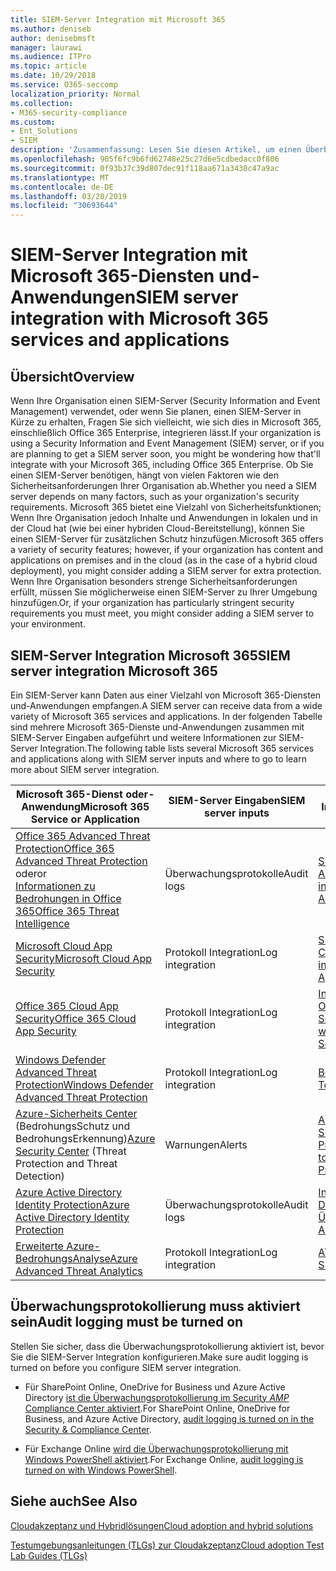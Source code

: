 ```yaml
---
title: SIEM-Server Integration mit Microsoft 365
ms.author: deniseb
author: denisebmsft
manager: laurawi
ms.audience: ITPro
ms.topic: article
ms.date: 10/29/2018
ms.service: O365-seccomp
localization_priority: Normal
ms.collection:
- M365-security-compliance
ms.custom:
- Ent_Solutions
- SIEM
description: 'Zusammenfassung: Lesen Sie diesen Artikel, um einen Überblick über die SIEM-Server Integration mit Microsoft 365 zu erhalten.'
ms.openlocfilehash: 905f6fc9b6fd62748e25c27d6e5cdbedacc0f806
ms.sourcegitcommit: 0f93b37c39d807dec91f118aa671a3430c47a9ac
ms.translationtype: MT
ms.contentlocale: de-DE
ms.lasthandoff: 03/20/2019
ms.locfileid: "30693644"
---
```

# <a name="siem-server-integration-with-microsoft-365-services-and-applications"></a><span data-ttu-id="0cbe6-103">SIEM-Server Integration mit Microsoft 365-Diensten und-Anwendungen</span><span class="sxs-lookup"><span data-stu-id="0cbe6-103">SIEM server integration with Microsoft 365 services and applications</span></span>

## <a name="overview"></a><span data-ttu-id="0cbe6-104">Übersicht</span><span class="sxs-lookup"><span data-stu-id="0cbe6-104">Overview</span></span>

<span data-ttu-id="0cbe6-105">Wenn Ihre Organisation einen SIEM-Server (Security Information and Event Management) verwendet, oder wenn Sie planen, einen SIEM-Server in Kürze zu erhalten, Fragen Sie sich vielleicht, wie sich dies in Microsoft 365, einschließlich Office 365 Enterprise, integrieren lässt.</span><span class="sxs-lookup"><span data-stu-id="0cbe6-105">If your organization is using a Security Information and Event Management (SIEM) server, or if you are planning to get a SIEM server soon, you might be wondering how that'll integrate with your Microsoft 365, including Office 365 Enterprise.</span></span> <span data-ttu-id="0cbe6-106">Ob Sie einen SIEM-Server benötigen, hängt von vielen Faktoren wie den Sicherheitsanforderungen Ihrer Organisation ab.</span><span class="sxs-lookup"><span data-stu-id="0cbe6-106">Whether you need a SIEM server depends on many factors, such as your organization's security requirements.</span></span> <span data-ttu-id="0cbe6-107">Microsoft 365 bietet eine Vielzahl von Sicherheitsfunktionen; Wenn Ihre Organisation jedoch Inhalte und Anwendungen in lokalen und in der Cloud hat (wie bei einer hybriden Cloud-Bereitstellung), können Sie einen SIEM-Server für zusätzlichen Schutz hinzufügen.</span><span class="sxs-lookup"><span data-stu-id="0cbe6-107">Microsoft 365 offers a variety of security features; however, if your organization has content and applications on premises and in the cloud (as in the case of a hybrid cloud deployment), you might consider adding a SIEM server for extra protection.</span></span> <span data-ttu-id="0cbe6-108">Wenn Ihre Organisation besonders strenge Sicherheitsanforderungen erfüllt, müssen Sie möglicherweise einen SIEM-Server zu Ihrer Umgebung hinzufügen.</span><span class="sxs-lookup"><span data-stu-id="0cbe6-108">Or, if your organization has particularly stringent security requirements you must meet, you might consider adding a SIEM server to your environment.</span></span>

## <a name="siem-server-integration-microsoft-365"></a><span data-ttu-id="0cbe6-109">SIEM-Server Integration Microsoft 365</span><span class="sxs-lookup"><span data-stu-id="0cbe6-109">SIEM server integration Microsoft 365</span></span>

<span data-ttu-id="0cbe6-110">Ein SIEM-Server kann Daten aus einer Vielzahl von Microsoft 365-Diensten und-Anwendungen empfangen.</span><span class="sxs-lookup"><span data-stu-id="0cbe6-110">A SIEM server can receive data from a wide variety of Microsoft 365 services and applications.</span></span> <span data-ttu-id="0cbe6-111">In der folgenden Tabelle sind mehrere Microsoft 365-Dienste und-Anwendungen zusammen mit SIEM-Server Eingaben aufgeführt und weitere Informationen zur SIEM-Server Integration.</span><span class="sxs-lookup"><span data-stu-id="0cbe6-111">The following table lists several Microsoft 365 services and applications along with SIEM server inputs and where to go to learn more about SIEM server integration.</span></span> 

| <span data-ttu-id="0cbe6-112">Microsoft 365-Dienst oder-Anwendung</span><span class="sxs-lookup"><span data-stu-id="0cbe6-112">Microsoft 365 Service or Application</span></span> | <span data-ttu-id="0cbe6-113">SIEM-Server Eingaben</span><span class="sxs-lookup"><span data-stu-id="0cbe6-113">SIEM server inputs</span></span> | <span data-ttu-id="0cbe6-114">Ressourcen für weitere Informationen</span><span class="sxs-lookup"><span data-stu-id="0cbe6-114">Resources to learn more</span></span> |
| --- | --- | --- |
| [<span data-ttu-id="0cbe6-115">Office 365 Advanced Threat Protection</span><span class="sxs-lookup"><span data-stu-id="0cbe6-115">Office 365 Advanced Threat Protection</span></span>](office-365-atp.md) <br/>   <span data-ttu-id="0cbe6-116">oder</span><span class="sxs-lookup"><span data-stu-id="0cbe6-116">or</span></span>   <br/>[<span data-ttu-id="0cbe6-117">Informationen zu Bedrohungen in Office 365</span><span class="sxs-lookup"><span data-stu-id="0cbe6-117">Office 365 Threat Intelligence</span></span>](office-365-ti.md) | <span data-ttu-id="0cbe6-118">Überwachungsprotokolle</span><span class="sxs-lookup"><span data-stu-id="0cbe6-118">Audit logs</span></span> | [<span data-ttu-id="0cbe6-119">SIEM-Integration in Office 365 Advanced Threat Protection</span><span class="sxs-lookup"><span data-stu-id="0cbe6-119">SIEM integration with Office 365 Advanced Threat Protection</span></span>](siem-integration-with-office-365-ti.md) |
| [<span data-ttu-id="0cbe6-120">Microsoft Cloud App Security</span><span class="sxs-lookup"><span data-stu-id="0cbe6-120">Microsoft Cloud App Security</span></span>](https://docs.microsoft.com/cloud-app-security/what-is-cloud-app-security) | <span data-ttu-id="0cbe6-121">Protokoll Integration</span><span class="sxs-lookup"><span data-stu-id="0cbe6-121">Log integration</span></span> | [<span data-ttu-id="0cbe6-122">SIEM-Integration in Microsoft Cloud-App-Sicherheit</span><span class="sxs-lookup"><span data-stu-id="0cbe6-122">SIEM integration with Microsoft Cloud App Security</span></span>](https://docs.microsoft.com/cloud-app-security/siem) |
| [<span data-ttu-id="0cbe6-123">Office 365 Cloud App Security</span><span class="sxs-lookup"><span data-stu-id="0cbe6-123">Office 365 Cloud App Security</span></span>](office-365-cas-overview.md) | <span data-ttu-id="0cbe6-124">Protokoll Integration</span><span class="sxs-lookup"><span data-stu-id="0cbe6-124">Log integration</span></span> | [<span data-ttu-id="0cbe6-125">Integrieren Ihres SIEM-Servers in Office 365 Cloud App Security</span><span class="sxs-lookup"><span data-stu-id="0cbe6-125">Integrate your SIEM server with Office 365 Cloud App Security</span></span>](integrate-your-siem-server-with-office-365-cas.md) |
| [<span data-ttu-id="0cbe6-126">Windows Defender Advanced Threat Protection</span><span class="sxs-lookup"><span data-stu-id="0cbe6-126">Windows Defender Advanced Threat Protection</span></span>](https://docs.microsoft.com/windows/security/threat-protection/) | <span data-ttu-id="0cbe6-127">Protokoll Integration</span><span class="sxs-lookup"><span data-stu-id="0cbe6-127">Log integration</span></span> | [<span data-ttu-id="0cbe6-128">Benachrichtigungen an Ihre SIEM-Tools</span><span class="sxs-lookup"><span data-stu-id="0cbe6-128">Pull alerts to your SIEM tools</span></span>](https://docs.microsoft.com/windows/security/threat-protection/windows-defender-atp/configure-siem-windows-defender-advanced-threat-protection) |
| <span data-ttu-id="0cbe6-129">[Azure-Sicherheits Center](https://docs.microsoft.com/azure/security-center/security-center-intro) (BedrohungsSchutz und BedrohungsErkennung)</span><span class="sxs-lookup"><span data-stu-id="0cbe6-129">[Azure Security Center](https://docs.microsoft.com/azure/security-center/security-center-intro) (Threat Protection and Threat Detection)</span></span> | <span data-ttu-id="0cbe6-130">Warnungen</span><span class="sxs-lookup"><span data-stu-id="0cbe6-130">Alerts</span></span> | [<span data-ttu-id="0cbe6-131">Azure Security Data Export to SIEM-Pipeline Configuration-Preview</span><span class="sxs-lookup"><span data-stu-id="0cbe6-131">Azure Security data export to SIEM - Pipeline Configuration - Preview</span></span>](https://docs.microsoft.com/azure/security-center/security-center-export-data-to-siem) |
| [<span data-ttu-id="0cbe6-132">Azure Active Directory Identity Protection</span><span class="sxs-lookup"><span data-stu-id="0cbe6-132">Azure Active Directory Identity Protection</span></span>](https://docs.microsoft.com/azure/active-directory/identity-protection/overview) | <span data-ttu-id="0cbe6-133">Überwachungsprotokolle</span><span class="sxs-lookup"><span data-stu-id="0cbe6-133">Audit logs</span></span> | [<span data-ttu-id="0cbe6-134">Integrieren von Azure Active Directory-Überwachungsprotokollen</span><span class="sxs-lookup"><span data-stu-id="0cbe6-134">Integrate Azure Active Directory audit logs</span></span>](https://docs.microsoft.com/azure/security/security-azure-log-integration-ad) |
| [<span data-ttu-id="0cbe6-135">Erweiterte Azure-BedrohungsAnalyse</span><span class="sxs-lookup"><span data-stu-id="0cbe6-135">Azure Advanced Threat Analytics</span></span>](https://docs.microsoft.com/azure/security/azure-threat-detection) | <span data-ttu-id="0cbe6-136">Protokoll Integration</span><span class="sxs-lookup"><span data-stu-id="0cbe6-136">Log integration</span></span> | [<span data-ttu-id="0cbe6-137">ATA SIEM-Protokoll Referenz</span><span class="sxs-lookup"><span data-stu-id="0cbe6-137">ATA SIEM log reference</span></span>](https://docs.microsoft.com/advanced-threat-analytics/cef-format-sa) |

## <a name="audit-logging-must-be-turned-on"></a><span data-ttu-id="0cbe6-138">Überwachungsprotokollierung muss aktiviert sein</span><span class="sxs-lookup"><span data-stu-id="0cbe6-138">Audit logging must be turned on</span></span>

<span data-ttu-id="0cbe6-139">Stellen Sie sicher, dass die Überwachungsprotokollierung aktiviert ist, bevor Sie die SIEM-Server Integration konfigurieren.</span><span class="sxs-lookup"><span data-stu-id="0cbe6-139">Make sure audit logging is turned on before you configure SIEM server integration.</span></span> 

- <span data-ttu-id="0cbe6-140">Für SharePoint Online, OneDrive for Business und Azure Active Directory [ist die Überwachungsprotokollierung im Security _AMP_ Compliance Center aktiviert](https://docs.microsoft.com/office365/securitycompliance/turn-audit-log-search-on-or-off).</span><span class="sxs-lookup"><span data-stu-id="0cbe6-140">For SharePoint Online, OneDrive for Business, and Azure Active Directory, [audit logging is turned on in the Security & Compliance Center](https://docs.microsoft.com/office365/securitycompliance/turn-audit-log-search-on-or-off).</span></span>

- <span data-ttu-id="0cbe6-141">Für Exchange Online [wird die Überwachungsprotokollierung mit Windows PowerShell aktiviert](https://docs.microsoft.com/office365/securitycompliance/enable-mailbox-auditing).</span><span class="sxs-lookup"><span data-stu-id="0cbe6-141">For Exchange Online, [audit logging is turned on with Windows PowerShell](https://docs.microsoft.com/office365/securitycompliance/enable-mailbox-auditing).</span></span>
 
## <a name="see-also"></a><span data-ttu-id="0cbe6-142">Siehe auch</span><span class="sxs-lookup"><span data-stu-id="0cbe6-142">See Also</span></span>

[<span data-ttu-id="0cbe6-143">Cloudakzeptanz und Hybridlösungen</span><span class="sxs-lookup"><span data-stu-id="0cbe6-143">Cloud adoption and hybrid solutions</span></span>](https://docs.microsoft.com/office365/enterprise/cloud-adoption-and-hybrid-solutions)
  
[<span data-ttu-id="0cbe6-144">Testumgebungsanleitungen (TLGs) zur Cloudakzeptanz</span><span class="sxs-lookup"><span data-stu-id="0cbe6-144">Cloud adoption Test Lab Guides (TLGs)</span></span>](https://docs.microsoft.com/office365/enterprise/cloud-adoption-test-lab-guides-tlgs)


